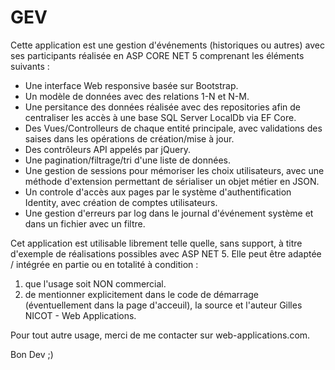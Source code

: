 # GEV
Cette application est une gestion d'événements (historiques ou autres) avec ses participants réalisée en ASP CORE NET 5 comprenant les éléments suivants :

* Une interface Web responsive basée sur Bootstrap.
* Un modèle de données avec des relations 1-N et N-M.
* Une persitance des données réalisée avec des repositories afin de centraliser les accès à une base SQL Server LocalDb via EF Core.
* Des Vues/Controlleurs de chaque entité principale, avec validations des saises dans les opérations de création/mise à jour.
* Des contrôleurs API appelés par jQuery.
* Une pagination/filtrage/tri d'une liste de données.
* Une gestion de sessions pour mémoriser les choix utilisateurs, avec une méthode d'extension permettant de sérialiser un objet métier en JSON.
* Un controle d'accès aux pages par le système d'authentification Identity, avec création de comptes utilisateurs.
* Une gestion d'erreurs par log dans le journal d'événement système et dans un fichier avec un filtre.

Cet application est utilisable librement telle quelle, sans support, à titre d'exemple de réalisations possibles avec ASP NET 5. Elle peut être adaptée / intégrée en partie ou en totalité à condition : 

1. que l'usage soit NON commercial.
2. de mentionner explicitement dans le code de démarrage (éventuellement dans la page d'acceuil), la source et l'auteur Gilles NICOT - Web Applications.

Pour tout autre usage, merci de me contacter sur web-applications.com.

Bon Dev ;)
